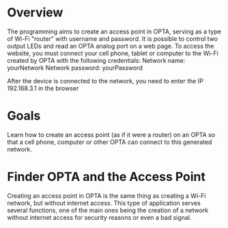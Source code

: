 # Overview
The programming aims to create an access point in OPTA, serving as a type of Wi-Fi "router" with username and password.
It is possible to control two output LEDs and read an OPTA analog port on a web page.
To access the website, you must connect your cell phone, tablet or computer to the Wi-Fi created by OPTA with the following credentials:
Network name: yourNetwork
Network password: yourPassword

After the device is connected to the network, you need to enter the IP 192.168.3.1 in the browser


# Goals
Learn how to create an access point (as if it were a router) on an OPTA so that a cell phone, computer or other OPTA can connect to this generated network.

# Finder OPTA and the Access Point

Creating an access point in OPTA is the same thing as creating a Wi-Fi network, but without internet access.
This type of application serves several functions, one of the main ones being the creation of a network without internet access for security reasons or even a bad signal.





